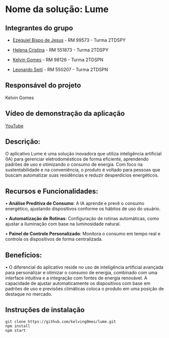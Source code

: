 # Nome da solução: Lume

## Integrantes do grupo

- [Ezequiel Bispo de Jesus](https://github.com/EzequielBispo) - RM 99573 - Turma  2TDSPY

- [Helena Cristina](https://github.com/19helena) - RM 551873 - Turma  2TDSPY

- [Kelvin Gomes](https://github.com/kelving0mes) - RM 98126 - Turma  2TDSPN 

- [Leonardo Seiti](https://github.com/LeonardoSeiti) - RM 550207 - Turma  2TDSPN

## Responsável do projeto

Kelvin Gomes

## Vídeo de demonstração da aplicação

[YouTube](https://youtu.be/cO3FpBQlMtc)

## Descrição: 

O aplicativo Lume é uma solução inovadora que utiliza inteligência artificial (IA) para gerenciar eletrodomésticos de forma eficiente, aprendendo padrões de uso e otimizando o consumo de energia. Com foco na sustentabilidade e na conveniência, o produto é voltado para pessoas que buscam automatizar suas residências e reduzir desperdícios energéticos.

## Recursos e Funcionalidades:
•	**Análise Preditiva de Consumo**: A IA aprende e prevê o consumo energético, ajustando dispositivos conforme os hábitos de uso do usuário.

•	**Automatização de Rotinas**: Configuração de rotinas automáticas, como ajustar a iluminação com base na luminosidade natural.

•	**Painel de Controle Personalizado**: Monitora o consumo em tempo real e controla os dispositivos de forma centralizada.

## Benefícios:
•	O diferencial do aplicativo reside no uso de inteligência artificial avançada para personalizar e otimizar o consumo de energia, combinado com uma interface intuitiva e a integração com fontes de energia renovável. A capacidade de ajustar automaticamente os dispositivos com base em padrões de uso e previsões climáticas coloca o produto em uma posição de destaque no mercado.

## Instruções de instalação
```
git clone https://github.com/kelving0mes/lume.git
npm install
npm start
```
